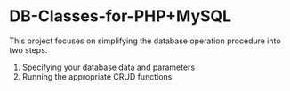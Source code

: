 # DB-Classes-for-PHP+MySQL

This project focuses on simplifying the database operation procedure into two steps.

1.  Specifying your database data and parameters
2.  Running the appropriate CRUD functions
